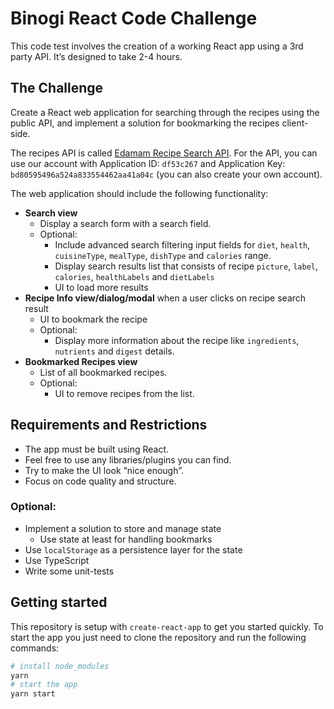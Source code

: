 # Binogi React Code Challenge

This code test involves the creation of a working React app using a 3rd party API. It’s designed to take 2-4 hours.

## The Challenge

Create a React web application for searching through the recipes using the public API, and implement a solution for bookmarking the recipes client-side.

The recipes API is called [Edamam Recipe Search API](https://developer.edamam.com/edamam-docs-recipe-api). For the API, you can use our account with Application ID: `df53c267` and Application Key: `bd80595496a524a833554462aa41a04c` (you can also create your own account).

The web application should include the following functionality:

- **Search view**
    - Display a search form with a search field.
    - Optional:
	    - Include advanced search filtering input fields for `diet`, `health`, `cuisineType`, `mealType`, `dishType` and `calories` range.
	    - Display search results list that consists of recipe `picture`, `label`, `calories`, `healthLabels` and `dietLabels`
	    - UI to load more results
- **Recipe Info view/dialog/modal** when a user clicks on recipe search result
	- UI to bookmark the recipe
	- Optional:
	    - Display more information about the recipe like `ingredients`, `nutrients` and `digest` details.
- **Bookmarked Recipes view**
	- List of all bookmarked recipes.
    - Optional:
	    - UI to remove recipes from the list.

## Requirements and Restrictions

- The app must be built using React.
- Feel free to use any libraries/plugins you can find.
- Try to make the UI look “nice enough”.
- Focus on code quality and structure.

### Optional:

- Implement a solution to store and manage state
	- Use state at least for handling bookmarks
- Use `localStorage` as a persistence layer for the state
- Use TypeScript
- Write some unit-tests

## Getting started

This repository is setup with `create-react-app` to get you started quickly. To start the app you just need to clone the repository and run the following commands:

```sh
# install node_modules
yarn
# start the app
yarn start
```
